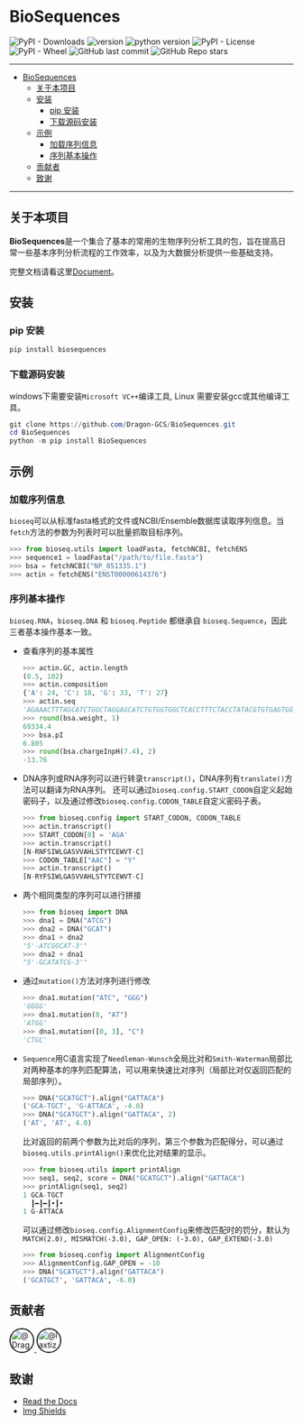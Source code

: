 # BioSequences

![PyPI - Downloads](https://img.shields.io/pypi/dw/Biosequences?logo=pypi&label=download) ![version](https://img.shields.io/pypi/v/biosequences?label=version&logo=pypi&color=lightgrey)
![python version](https://img.shields.io/static/v1?label=python&message=>=3.8&color=orange&logo=python) ![PyPI - License](https://img.shields.io/pypi/l/biosequences?logo=gnuprivacyguard&color=green)
![PyPI - Wheel](https://img.shields.io/pypi/wheel/biosequences) ![GitHub last commit](https://img.shields.io/github/last-commit/Dragon-GCS/Biosequences?color=yellowgreen) ![GitHub Repo stars](https://img.shields.io/github/stars/dragon-gcs/biosequences?color=blue)

---

- [BioSequences](#biosequences)
  - [关于本项目](#关于本项目)
  - [安装](#安装)
    - [pip 安装](#pip-安装)
    - [下载源码安装](#下载源码安装)
  - [示例](#示例)
    - [加载序列信息](#加载序列信息)
    - [序列基本操作](#序列基本操作)
  - [贡献者](#贡献者)
  - [致谢](#致谢)

---

## 关于本项目

**BioSequences**是一个集合了基本的常用的生物序列分析工具的包，旨在提高日常一些基本序列分析流程的工作效率，以及为大数据分析提供一些基础支持。

完整文档请看这里[Document](https://biosequences.readthedocs.io/)。

## 安装

### pip 安装

```ps1
pip install biosequences
```

### 下载源码安装

windows下需要安装``Microsoft VC++``编译工具, Linux 需要安装gcc或其他编译工具。

```ps1
git clone https://github.com/Dragon-GCS/BioSequences.git
cd BioSequences
python -m pip install BioSequences
```

## 示例

### 加载序列信息

`bioseq`可以从标准fasta格式的文件或NCBI/Ensemble数据库读取序列信息。当`fetch`方法的参数为列表时可以批量抓取目标序列。

```python
>>> from bioseq.utils import loadFasta, fetchNCBI, fetchENS
>>> sequence1 = loadFasta("/path/to/file.fasta")
>>> bsa = fetchNCBI("NP_851335.1")
>>> actin = fetchENS("ENST00000614376")
```

### 序列基本操作

``bioseq.RNA``，``bioseq.DNA`` 和 ``bioseq.Peptide`` 都继承自 ``bioseq.Sequence``，因此三者基本操作基本一致。

* 查看序列的基本属性

    ```python
    >>> actin.GC, actin.length
    (0.5, 102)
    >>> actin.composition
    {'A': 24, 'C': 18, 'G': 33, 'T': 27}
    >>> actin.seq
    'AGAAACTTTAGCATCTGGCTAGGAGCATCTGTGGTGGCTCACCTTTCTACCTATACGTGTGAGTGGGTGACCTGAGAGGAGTACGGTGAGCATATGAGGATG'
    >>> round(bsa.weight, 1)
    69334.4
    >>> bsa.pI
    6.805
    >>> round(bsa.chargeInpH(7.4), 2)
    -13.76
    ```

* DNA序列或RNA序列可以进行转录`transcript()`，DNA序列有`translate()`方法可以翻译为RNA序列。
  还可以通过`bioseq.config.START_CODON`自定义起始密码子，以及通过修改`bioseq.config.CODON_TABLE`自定义密码子表。

    ```python
    >>> from bioseq.config import START_CODON, CODON_TABLE
    >>> actin.transcript()
    >>> START_CODON[0] = 'AGA'
    >>> actin.transcript()
    [N-RNFSIWLGASVVAHLSTYTCEWVT-C]
    >>> CODON_TABLE["AAC"] = "Y"
    >>> actin.transcript()
    [N-RYFSIWLGASVVAHLSTYTCEWVT-C]
    ```

* 两个相同类型的序列可以进行拼接

    ```python
    >>> from bioseq import DNA
    >>> dna1 = DNA("ATCG")
    >>> dna2 = DNA("GCAT")
    >>> dna1 + dna2
    "5'-ATCGGCAT-3'"
    >>> dna2 + dna1
    "5'-GCATATCG-3'"
    ```

* 通过`mutation()`方法对序列进行修改

    ```python
    >>> dna1.mutation("ATC", "GGG")
    'GGGG'
    >>> dna1.mutation(0, "AT")
    'ATGG'
    >>> dna1.mutation([0, 3], "C")
    'CTGC'
    ```

* `Sequence`用C语言实现了`Needleman-Wunsch`全局比对和`Smith-Waterman`局部比对两种基本的序列匹配算法，可以用来快速比对序列（局部比对仅返回匹配的局部序列）。

    ```python
    >>> DNA("GCATGCT").align("GATTACA")
    ('GCA-TGCT', 'G-ATTACA', -4.0)
    >>> DNA("GCATGCT").align("GATTACA", 2)
    ('AT', 'AT', 4.0)
    ```

    比对返回的前两个参数为比对后的序列，第三个参数为匹配得分，可以通过`bioseq.utils.printAlign()`来优化比对结果的显示。

    ```python
    >>> from bioseq.utils import printAlign
    >>> seq1, seq2, score = DNA("GCATGCT").align("GATTACA")
    >>> printAlign(seq1, seq2)
    1 GCA-TGCT
      ┃━┃━┃•┃•
    1 G-ATTACA
    ```

    可以通过修改`bioseq.config.AlignmentConfig`来修改匹配时的罚分，默认为`MATCH(2.0), MISMATCH(-3.0), GAP_OPEN: (-3.0), GAP_EXTEND(-3.0)`

    ```python
    >>> from bioseq.config import AlignmentConfig
    >>> AlignmentConfig.GAP_OPEN = -10
    >>> DNA("GCATGCT").align("GATTACA")
    ('GCATGCT', 'GATTACA', -6.0)
    ```

## 贡献者

<a href="https://github.com/Dragon-GCS">
<img src="https://avatars.githubusercontent.com/u/54531807?v=4" alt="@Dragon-GCS" height="40" style="border-radius: 100%; border: 2px solid">
</a>
<a href="https://github.com/laxtiz">
<img src="https://avatars.githubusercontent.com/u/3883767?v=4" alt="@laxtiz" height="40" style="border-radius: 100%; border: 2px solid">
</a>

## 致谢

* [Read the Docs](https://readthedocs.org/)
* [Img Shields](https://shields.io)
